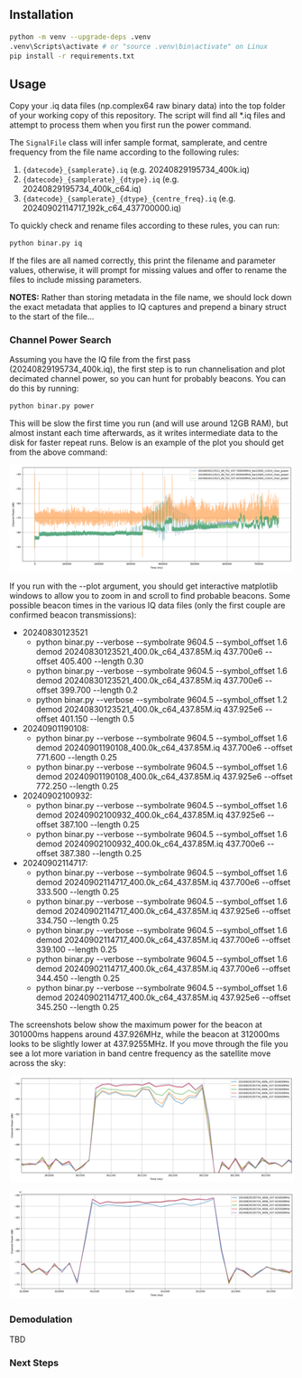 ## Installation

```sh
python -m venv --upgrade-deps .venv
.venv\Scripts\activate # or "source .venv\bin\activate" on Linux
pip install -r requirements.txt
```

## Usage

Copy your .iq data files (np.complex64 raw binary data) into the top folder of your working copy of this repository. The script will find all *.iq files and attempt to process them when you first run the power command.

The ```SignalFile``` class will infer sample format, samplerate, and centre frequency from the file name according to the following rules:

1. ```{datecode}_{samplerate}.iq``` (e.g. 20240829195734_400k.iq)
2. ```{datecode}_{samplerate}_{dtype}.iq``` (e.g. 20240829195734_400k_c64.iq)
3. ```{datecode}_{samplerate}_{dtype}_{centre_freq}.iq``` (e.g. 20240902114717_192k_c64_437700000.iq)

To quickly check and rename files according to these rules, you can run:

```sh
python binar.py iq
```

If the files are all named correctly, this print the filename and parameter values, otherwise, it will prompt for missing values and offer to rename the files to include missing parameters.

**NOTES:** Rather than storing metadata in the file name, we should lock down the exact metadata that applies to IQ captures and prepend a binary struct to the start of the file...

### Channel Power Search

Assuming you have the IQ file from the first pass (20240829195734_400k.iq), the first step is to run channelisation and plot decimated channel power, so you can hunt for probably beacons. You can do this by running:

```sh
python binar.py power
```

This will be slow the first time you run (and will use around 12GB RAM), but almost instant each time afterwards, as it writes intermediate data to the disk for faster repeat runs. Below is an example of the plot you should get from the above command:

![Example of channel power plot for a large data set](figures/20240830123521_channel_powers.png)

If you run with the --plot argument, you should get interactive matplotlib windows to allow you to zoom in and scroll to find probable beacons. Some possible beacon times in the various IQ data files (only the first couple are confirmed beacon transmissions):

- 20240830123521
  - python binar.py --verbose --symbolrate 9604.5 --symbol_offset 1.6 demod 20240830123521_400.0k_c64_437.85M.iq 437.700e6 --offset 405.400 --length 0.30
  - python binar.py --verbose --symbolrate 9604.5 --symbol_offset 1.6 demod 20240830123521_400.0k_c64_437.85M.iq 437.700e6 --offset 399.700 --length 0.2
  - python binar.py --verbose --symbolrate 9604.5 --symbol_offset 1.2 demod 20240830123521_400.0k_c64_437.85M.iq 437.925e6 --offset 401.150 --length 0.5
- 20240901190108:
  - python binar.py --verbose --symbolrate 9604.5 --symbol_offset 1.6 demod 20240901190108_400.0k_c64_437.85M.iq 437.700e6 --offset 771.600 --length 0.25
  - python binar.py --verbose --symbolrate 9604.5 --symbol_offset 1.6 demod 20240901190108_400.0k_c64_437.85M.iq 437.925e6 --offset 772.250 --length 0.25
- 20240902100932:
  - python binar.py --verbose --symbolrate 9604.5 --symbol_offset 1.6 demod 20240902100932_400.0k_c64_437.85M.iq 437.925e6 --offset 387.100 --length 0.25
  - python binar.py --verbose --symbolrate 9604.5 --symbol_offset 1.6 demod 20240902100932_400.0k_c64_437.85M.iq 437.700e6 --offset 387.380 --length 0.25
- 20240902114717:
  - python binar.py --verbose --symbolrate 9604.5 --symbol_offset 1.6 demod 20240902114717_400.0k_c64_437.85M.iq 437.700e6 --offset 333.500 --length 0.25
  - python binar.py --verbose --symbolrate 9604.5 --symbol_offset 1.6 demod 20240902114717_400.0k_c64_437.85M.iq 437.925e6 --offset 334.750 --length 0.25
  - python binar.py --verbose --symbolrate 9604.5 --symbol_offset 1.6 demod 20240902114717_400.0k_c64_437.85M.iq 437.700e6 --offset 339.100 --length 0.25
  - python binar.py --verbose --symbolrate 9604.5 --symbol_offset 1.6 demod 20240902114717_400.0k_c64_437.85M.iq 437.700e6 --offset 344.450 --length 0.25
  - python binar.py --verbose --symbolrate 9604.5 --symbol_offset 1.6 demod 20240902114717_400.0k_c64_437.85M.iq 437.925e6 --offset 345.250 --length 0.25

The screenshots below show the maximum power for the beacon at 301000ms happens around 437.926MHz, while the beacon at 312000ms looks to be slightly lower at 437.9255MHz. If you move through the file you see a lot more variation in band centre frequency as the satellite move across the sky:

![](images/good_beacon_301000_doppler.png)

![](images/good_beacon_312000_doppler.png)

### Demodulation

TBD 

### Next Steps

